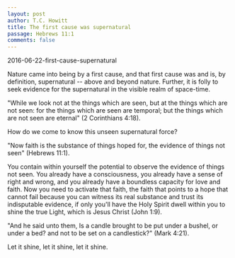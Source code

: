 ```yaml
---
layout: post
author: T.C. Howitt
title: The first cause was supernatural
passage: Hebrews 11:1
comments: false
---
```


2016-06-22-first-cause-supernatural

Nature came into being by a first cause, and that first cause was and is, by definition, supernatural -- above and beyond nature. Further, it is folly to seek evidence for the supernatural in the visible realm of space-time.

"While we look not at the things which are seen, but at the things which are not seen: for the things which are seen are temporal; but the things which are not seen are eternal" (2 Corinthians 4:18).

How do we come to know this unseen supernatural force?

"Now faith is the substance of things hoped for, the evidence of things not seen" (Hebrews 11:1).

You contain within yourself the potential to observe the evidence of things not seen. You already have a consciousness, you already have a sense of right and wrong, and you already have a boundless capacity for love and faith. Now you need to activate that faith, the faith that points to a hope that cannot fail because you can witness its real substance and trust its indisputable evidence, if only you'll have the Holy Spirit dwell within you to shine the true Light, which is Jesus Christ (John 1:9).

"And he said unto them, Is a candle brought to be put under a bushel, or under a bed? and not to be set on a candlestick?" (Mark 4:21).

Let it shine, let it shine, let it shine.

